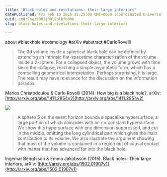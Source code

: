```yaml
---
title: "Black holes and revelations: their large interiors"
datePublished: Fri Feb 13 2015 21:25:00 GMT+0000 (Coordinated Universal Time)
cuid: cm8r7hwzk001j08l9blhfb8hk
slug: black-holes-and-revelations-their-large-interiors

---
```



about #blackhole #cosmology #arXiv #abstract #CarloRovelli

> The 3d volume inside a spherical black hole can be defined by extending an intrinsic flat-spacetime characterization of the volume inside a 2-sphere. For a collapsed object, the volume grows with time since the collapse, reaching a simple asymptotic form, which has a compelling geometrical interpretation. Perhaps surprising, it is large. The result may have relevance for the discussion on the information paradox.

Marios Christodoulou & Carlo Rovelli (2014). How big is a black hole?, arXiv: [http://arxiv.org/abs/1411.2854v2](http://arxiv.org/abs/1411.2854v2)

![](https://cdn.hashnode.com/res/hashnode/image/upload/v1743071047412/22354cde-5f1b-49bf-b385-b732db5f1ef0.gif)

> A sphere $S$ on the event horizon bounds a spacelike hypersurface, a large portion of which coincides with an $r$ = constant hypersurface. We show this hypersurface with one dimension suppressed, and cut in the middle, omitting the long cylindrical part which gives the main contribution to its volume. We also illustrate the argument showing that most of the volume is contained in a region out of causal contact with matter that has advanced far into the black hole.

Ingemar Bengtsson & Emma Jakobsson (2015). Black holes: Their large interiors, arXiv: [http://arxiv.org/abs/1502.01907v1](http://arxiv.org/abs/1502.01907v1)